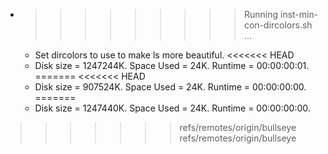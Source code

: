 * >>>>>>>>> Running inst-min-con-dircolors.sh ...
  * Set dircolors to use  to make ls more beautiful.
<<<<<<< HEAD
  * Disk size = 1247244K. Space Used = 24K. Runtime = 00:00:00:01.
=======
<<<<<<< HEAD
  * Disk size = 907524K. Space Used = 24K. Runtime = 00:00:00:00.
=======
  * Disk size = 1247440K. Space Used = 24K. Runtime = 00:00:00:00.
>>>>>>> refs/remotes/origin/bullseye
>>>>>>> refs/remotes/origin/bullseye
